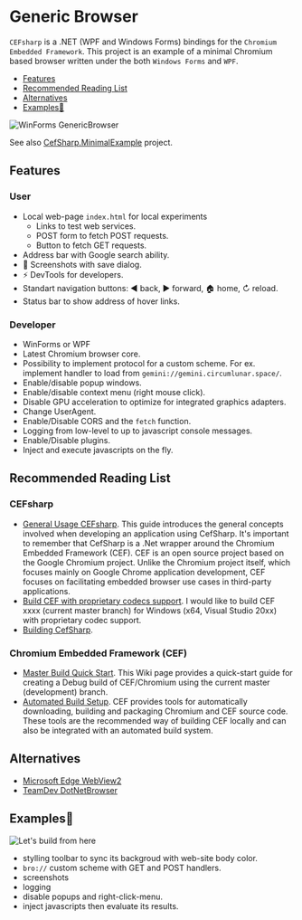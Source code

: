 # Generic Browser

`CEFsharp` is a .NET (WPF and Windows Forms) bindings for the `Chromium Embedded Framework`. This project is an example of a minimal Chromium based browser written under the both `Windows Forms` and `WPF`.

- [Features](#features)
- [Recommended Reading List](#recommended-reading-list)
- [Alternatives](#alternatives)
- [Examples🚧](#examples)

![WinForms GenericBrowser](https://user-images.githubusercontent.com/11328666/263242161-e9f0a14a-5fda-415c-80df-d9a03df8ee72.png)

See also [CefSharp.MinimalExample](https://github.com/cefsharp/CefSharp.MinimalExample) project.

## Features

### User

- Local web-page `index.html` for local experiments
  - Links to test web services.
  - POST form to fetch POST requests.
  - Button to fetch GET requests.
- Address bar with Google search ability.
- 📸 Screenshots with save dialog.
- ⚡ DevTools for developers.
- Standart navigation buttons: ◀ back, ▶ forward, 🏠 home, ↻ reload.
- Status bar to show address of hover links.

### Developer

- WinForms or WPF
- Latest Chromium browser core.
- Possibility to implement protocol for a custom scheme. For ex. implement handler to load from `gemini://gemini.circumlunar.space/`.
- Enable/disable popup windows.
- Enable/disable context menu (right mouse click).
- Disable GPU acceleration to optimize for integrated graphics adapters.
- Change UserAgent.
- Enable/Disable CORS and the `fetch` function.
- Logging from low-level to up to javascript console messages.
- Enable/Disable plugins.
- Inject and execute javascripts on the fly.

## Recommended Reading List

### CEFsharp

- [General Usage CEFsharp](https://github.com/cefsharp/CefSharp/wiki/General-Usage). This guide introduces the general concepts involved when developing an application using CefSharp. It's important to remember that CefSharp is a .Net wrapper around the Chromium Embedded Framework (CEF). CEF is an open source project based on the Google Chromium project. Unlike the Chromium project itself, which focuses mainly on Google Chrome application development, CEF focuses on facilitating embedded browser use cases in third-party applications.
- [Build CEF with proprietary codecs support](https://magpcss.org/ceforum/viewtopic.php?f=6&t=13515). I would like to build CEF xxxx (current master branch) for Windows (x64, Visual Studio 20xx) with proprietary codec support.
- [Building CefSharp](https://github.com/cefsharp/CefSharp/wiki/Building-CefSharp).

### Chromium Embedded Framework (CEF)

- [Master Build Quick Start](https://bitbucket.org/chromiumembedded/cef/wiki/MasterBuildQuickStart). This Wiki page provides a quick-start guide for creating a Debug build of CEF/Chromium using the current master (development) branch.
- [Automated Build Setup](https://bitbucket.org/chromiumembedded/cef/wiki/AutomatedBuildSetup). CEF provides tools for automatically downloading, building and packaging Chromium and CEF source code. These tools are the recommended way of building CEF locally and can also be integrated with an automated build system.

## Alternatives

- [Microsoft Edge WebView2](https://developer.microsoft.com/en-us/microsoft-edge/webview2/)
- [TeamDev DotNetBrowser](https://dotnetbrowser-support.teamdev.com/)

## Examples🚧

![Let's build from here](https://user-images.githubusercontent.com/11328666/263079291-1317b687-2917-4182-835b-aedebfa123ea.png)

- stylling toolbar to sync its backgroud with web-site body color.
- `bro://` custom scheme with GET and POST handlers.
- screenshots
- logging
- disable popups and right-click-menu.
- inject javascripts then evaluate its results.
